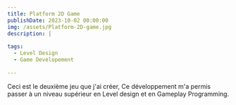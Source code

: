 ```yaml
---
title: Platform 2D Game
publishDate: 2023-10-02 00:00:00
img: /assets/Platform-2D-game.jpg
description: |
  
tags:
  - Level Design
  - Game Developement
  
---
```


Ceci est le deuxième jeu que j'ai créer, Ce développement m'a permis passer à un niveau supérieur en Level design et en Gameplay Programming.
